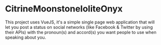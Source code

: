# CitrineMoonstoneIoliteOnyx

This project uses VueJS, it's a simple single page web application that will let you post a status on social networks (like Facebook & Twitter by using their APIs) with the pronoun(s) and accord(s) you want people to use when speaking about you. 
